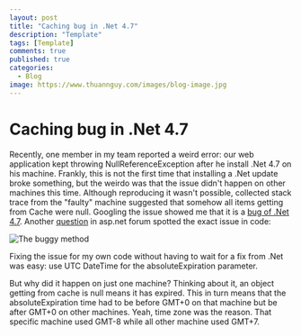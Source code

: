 ```yaml
---
layout: post
title: "Caching bug in .Net 4.7"
description: "Template"
tags: [Template]
comments: true
published: true
categories:
  - Blog
image: https://www.thuannguy.com/images/blog-image.jpg
---
```

# Caching bug in .Net 4.7

Recently, one member in my team reported a weird error: our web application kept throwing NullReferenceException after he install .Net 4.7 on his machine. Frankly, this is not the first time that installing a .Net update broke something, but the weirdo was that the issue didn't happen on other machines this time. Although reproducing it wasn't possible, collected stack trace from the "faulty" machine suggested that somehow all items getting from Cache were null. Googling the issue showed me that it is a [bug of .Net 4.7](https://support.microsoft.com/en-us/help/4035412). Another [question](https://forums.asp.net/t/2123507.aspx?+NET+Framework+4+7+breaking+Web+Forms+Page+Cache) in asp.net forum spotted the exact issue in code:

![The buggy method](https://www.thuannguy.com/images/cachebug.png "The buggy method")

Fixing the issue for my own code without having to wait for a fix from .Net was easy: use UTC DateTime for the absoluteExpiration parameter.

But why did it happen on just one machine? Thinking about it, an object getting from cache is null means it has expired. This in turn means that the absoluteExpiration time had to be before GMT+0 on that machine but be after GMT+0 on other machines. Yeah, time zone was the reason. That specific machine used GMT-8 while all other machine used GMT+7.